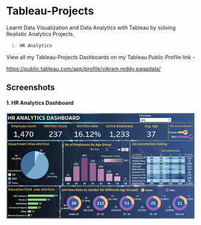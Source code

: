 # **Tableau-Projects**

Learnt Data Visualization and Data Analytics with Tableau by solving Realistic Analytics Projects.

```markdown
  1. HR Analytics    
```
            
  
View all my Tableau-Projects Dashboards on my Tableau Public Profile link - 

https://public.tableau.com/app/profile/vikram.reddy.pagadala/

## **Screenshots**

####  **1. HR Analytics Dashboard**

![alt text](image.png)